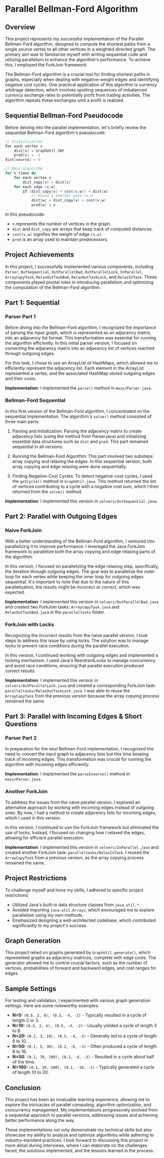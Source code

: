# Parallel Bellman-Ford Algorithm

## Overview

This project represents my successful implementation of the Parallel Bellman-Ford algorithm, designed to compute the shortest paths from a single source vertex to all other vertices in a weighted directed graph. The primary aim was to familiarize myself with writing sequential code and utilizing parallelism to enhance the algorithm's performance. To achieve this, I employed the ForkJoin framework.

The Bellman-Ford algorithm is a crucial tool for finding shortest paths in graphs, especially when dealing with negative-weight edges and identifying negative cost cycles. One practical application of this algorithm is currency arbitrage detection, which involves spotting sequences of imbalanced currency exchange rates to potentially profit from trading activities. The algorithm repeats these exchanges until a profit is realized.

## Sequential Bellman-Ford Pseudocode

Before delving into the parallel implementation, let's briefly review the sequential Bellman-Ford algorithm's pseudocode:

```java
// Initialization
for each vertex v
    dist[v] = GraphUtil.INF
    pred[v] = -1
dist[source] = 0

// Main algorithm
for n times do
    for each vertex v
        dist_copy[v] = dist[v]
    for each edge (v,w)
        if (dist_copy[v] + cost(v,w)) < dist[w]
            // Found a shorter path to w
            dist[w] = dist_copy[v] + cost(v,w)
            pred[w] = v
```

In this pseudocode:
- `n` represents the number of vertices in the graph.
- `dist` and `dist_copy` are arrays that keep track of computed distances.
- `cost(v,w)` signifies the weight of edge `(v,w)`.
- `pred` is an array used to maintain predecessors.

## Project Achievements

In this project, I successfully implemented various components, including `Parser`, `OutSequential`, `OutParallelBad`, `OutParallelLock`, `InParallel`, `ArrayCopyTask`, `RelaxOutTaskBad`, `RelaxOutTaskLock`, and `RelaxInTask`. These components played pivotal roles in introducing parallelism and optimizing the computation of the Bellman-Ford algorithm.

## Part 1: Sequential

### Parser Part 1
Before diving into the Bellman-Ford algorithm, I recognized the importance of parsing the input graph, which is represented as an adjacency matrix, into an adjacency list format. This transformation was essential for running the algorithm efficiently. In this initial parser version, I focused on converting the adjacency matrix into an adjacency list of vertices reached through outgoing edges. 

For this task, I chose to use an ArrayList of HashMaps, which allowed me to efficiently represent the adjacency list. Each element in the ArrayList represented a vertex, and the associated HashMap stored outgoing edges and their costs.

**Implementation**: I implemented the `parse()` method in `main/Parser.java`.

### Bellman-Ford Sequential
In this first version of the Bellman-Ford algorithm, I concentrated on the sequential implementation. The algorithm's `solve()` method consisted of three main parts:

1. Parsing and Initialization: Parsing the adjacency matrix to create adjacency lists (using the method from Parser.java) and initializing essential data structures such as `dist` and `pred`. This part remained sequential in all versions.

2. Running the Bellman-Ford Algorithm: This part involved two substeps: array copying and relaxing the edges. In this sequential version, both array copying and edge relaxing were done sequentially.

3. Finding Negative-Cost Cycles: To detect negative-cost cycles, I used the `getCycle()` method in `GraphUtil.java`. This method returned the list of vertices contributing to a cycle with a negative cost sum, which I then returned from the `solve()` method.

**Implementation**: I implemented this version in `solvers/OutSequential.java`.

## Part 2: Parallel with Outgoing Edges

### Naive ForkJoin
With a better understanding of the Bellman-Ford algorithm, I ventured into parallelizing it to improve performance. I leveraged the Java ForkJoin framework to parallelize both the array copying and edge relaxing parts of the algorithm.

In this version, I focused on parallelizing the edge relaxing step, specifically, the iteration through outgoing edges. The goal was to parallelize the outer loop for each vertex while keeping the inner loop for outgoing edges sequential. It's important to note that due to the nature of this parallelization, the results might be incorrect or correct, which was expected.

**Implementation**: I implemented this version in `solvers/OutParallelBad.java` and created two ForkJoin tasks: `ArrayCopyTask.java` and `RelaxOutTaskBad.java` in the `paralleltasks` folder.

### ForkJoin with Locks
Recognizing the incorrect results from the naive parallel version, I took steps to address this issue by using locks. The solution was to manage locks to prevent race conditions during the parallel execution. 

In this version, I continued working with outgoing edges and implemented a locking mechanism. I used Java's ReentrantLocks to manage concurrency and avoid race conditions, ensuring that parallel execution produced correct results.

**Implementation**: I implemented this version in `solvers/OutParallelLock.java` and created a corresponding ForkJoin task: `paralleltasks/RelaxOutTaskLock.java`. I was able to reuse the `ArrayCopyTask` from the previous version because the array copying process remained the same.

## Part 3: Parallel with Incoming Edges & Short Questions

### Parser Part 2
In preparation for the next Bellman-Ford implementation, I recognized the need to convert the input graph to adjacency lists but this time keeping track of incoming edges. This transformation was crucial for running the algorithm with incoming edges efficiently.

**Implementation**: I implemented the `parseInverse()` method in `main/Parser.java`.

### Another ForkJoin
To address the issues from the naive parallel version, I explored an alternative approach by working with incoming edges instead of outgoing ones. By now, I had a method to create adjacency lists for incoming edges, which I used in this version.

In this version, I continued to use the ForkJoin framework but eliminated the use of locks. Instead, I focused on changing how I relaxed the edges, allowing for efficient parallel execution.

**Implementation**: I implemented this version in `solvers/InParallel.java` and created another ForkJoin task: `paralleltasks/RelaxInTask`. I reused the `ArrayCopyTask` from a previous version, as the array copying process remained the same.

## Project Restrictions

To challenge myself and hone my skills, I adhered to specific project restrictions:
- Utilized Java's built-in data structure classes from `java.util.*`.
- Avoided importing `java.util.Arrays`, which encouraged me to explore parallelism using my own methods.
- Emphasized designing a well-architected codebase, which contributed significantly to my project's success.

## Graph Generation

This project relied on graphs generated by `GraphUtil.generate()`, which represented graphs as adjacency matrices, complete with edge costs. The generator allowed me to control crucial factors, such as the number of vertices, probabilities of forward and backward edges, and cost ranges for edges.

## Sample Settings

For testing and validation, I experimented with various graph generation settings. Here are some noteworthy examples:

- **N=5:** `(0.5, 2, 4), (0.5, -4, -2)` - Typically resulted in a cycle of length 2 or 3.
- **N=10:** `(0.5, 2, 4), (0.5, -4, -2)` - Usually yielded a cycle of length 3 to 8.
- **N=20:** `(0.2, 3, 10), (0.5, -4, -2)` - Generally led to a cycle of length 6 to 10.
- **N=50:** `(0.1, 5, 30), (0.2, -6, -3)` - Often produced a cycle of length 8 to 16.
- **N=50:** `(0.1, 70, 100), (0.2, -6, -3)` - Resulted in a cycle about half of the time.
- **N=100:** `(0.1, 10, 100), (0.1, -10, -1)` - Typically generated a cycle of length 10 to 20.

## Conclusion

This project has been an invaluable learning experience, allowing me to explore the intricacies of parallel computing, algorithm optimization, and concurrency management. My implementations progressively evolved from a sequential approach to parallel versions, addressing issues and achieving better performance along the way.

These implementations not only demonstrate my technical skills but also showcase my ability to analyze and optimize algorithms while adhering to industry-standard practices. I look forward to discussing this project in more detail during interviews, where I can elaborate on the challenges faced, the solutions implemented, and the lessons learned in the process.
